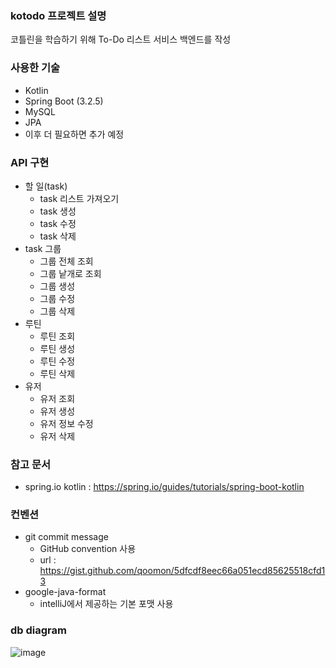 ### kotodo 프로젝트 설명
코틀린을 학습하기 위해 To-Do 리스트 서비스 백엔드를 작성

### 사용한 기술
- Kotlin
- Spring Boot (3.2.5)
- MySQL
- JPA
- 이후 더 필요하면 추가 예정

### API 구현
- 할 일(task)
  - task 리스트 가져오기
  - task 생성
  - task 수정
  - task 삭제
- task 그룹
  - 그룹 전체 조회
  - 그룹 낱개로 조회
  - 그룹 생성
  - 그룹 수정
  - 그룹 삭제
- 루틴
  - 루틴 조회
  - 루틴 생성
  - 루틴 수정
  - 루틴 삭제
- 유저
  - 유저 조회
  - 유저 생성
  - 유저 정보 수정
  - 유저 삭제

### 참고 문서
- spring.io kotlin : https://spring.io/guides/tutorials/spring-boot-kotlin

### 컨벤션
- git commit message
  - GitHub convention 사용
  - url : https://gist.github.com/qoomon/5dfcdf8eec66a051ecd85625518cfd13
- google-java-format
  - intelliJ에서 제공하는 기본 포맷 사용

### db diagram
![image](https://github.com/bluetoya/kotodo/assets/168958526/5ac991ee-ef5b-424e-8c91-bea3fefac4f1)
